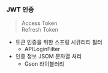 ### JWT 인증
> Access Token  
> Refresh Token
* 토큰 인증을 위한 스프링 시큐리티 필터
  * APILoginFilter
* 인증 정보 JSOM 문자열 처리
  * Gson 라이블러리

